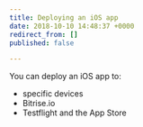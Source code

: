 ```yaml
---
title: Deploying an iOS app
date: 2018-10-10 14:48:37 +0000
redirect_from: []
published: false

---
```

You can deploy an iOS app to:

* specific devices 
* Bitrise.io
* Testflight and the App Store 